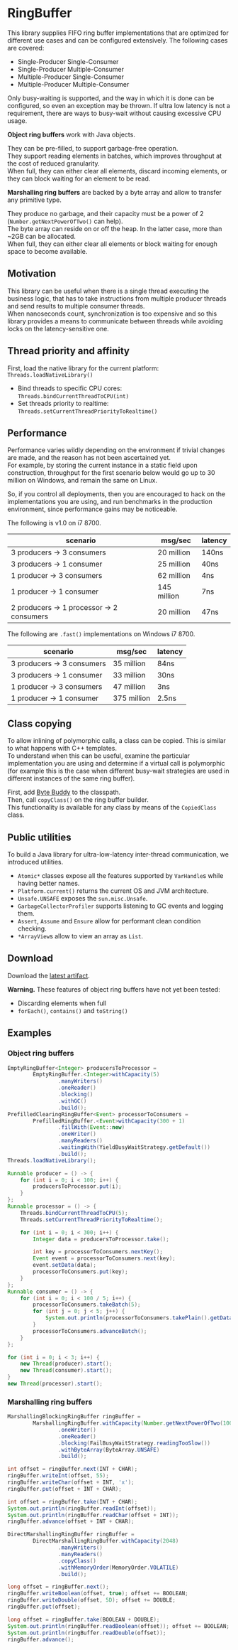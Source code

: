 # RingBuffer

This library supplies FIFO ring buffer implementations that are optimized for different use cases and can be configured extensively. The following cases are covered:

- Single-Producer Single-Consumer
- Single-Producer Multiple-Consumer
- Multiple-Producer Single-Consumer
- Multiple-Producer Multiple-Consumer

Only busy-waiting is supported, and the way in which it is done can be configured, so even an exception may be thrown.
If ultra low latency is not a requirement, there are ways to busy-wait without causing excessive CPU usage.

**Object ring buffers** work with Java objects.

They can be pre-filled, to support garbage-free operation.  
They support reading elements in batches, which improves throughput at the cost of reduced granularity.  
When full, they can either clear all elements, discard incoming elements, or they can block waiting for an element to be read.

**Marshalling ring buffers** are backed by a byte array and allow to transfer any primitive type.

They produce no garbage, and their capacity must be a power of 2 (`Number.getNextPowerOfTwo()` can help).  
The byte array can reside on or off the heap. In the latter case, more than ~2GB can be allocated.  
When full, they can either clear all elements or block waiting for enough space to become available.

## Motivation

This library can be useful when there is a single thread executing the business logic, that has to take instructions from multiple producer threads and send results to multiple consumer threads.  
When nanoseconds count, synchronization is too expensive and so this library provides a means to communicate between threads while avoiding locks on the latency-sensitive one.

## Thread priority and affinity

First, load the native library for the current platform: `Threads.loadNativeLibrary()`
- Bind threads to specific CPU cores: `Threads.bindCurrentThreadToCPU(int)`
- Set threads priority to realtime: `Threads.setCurrentThreadPriorityToRealtime()`

## Performance

Performance varies wildly depending on the environment if trivial changes are made, and the reason has not been ascertained yet.  
For example, by storing the current instance in a static field upon construction, throughput for the first scenario below would go up to 30 million on Windows, and remain the same on Linux.

So, if you control all deployments, then you are encouraged to hack on the implementations you are using, and
run benchmarks in the production environment, since performance gains may be noticeable.

The following is v1.0 on i7 8700.

scenario|msg/sec|latency
---|---|---
3 producers → 3 consumers | 20 million | 140ns
3 producers → 1 consumer | 25 million | 40ns
1 producer → 3 consumers | 62 million | 4ns
1 producer → 1 consumer | 145 million | 7ns
2 producers → 1 processor → 2 consumers | 20 million | 47ns

The following are `.fast()` implementations on Windows i7 8700.

scenario|msg/sec|latency
---|---|---
3 producers → 3 consumers | 35 million | 84ns
3 producers → 1 consumer | 33 million | 30ns
1 producer → 3 consumers | 47 million | 3ns
1 producer → 1 consumer | 375 million | 2.5ns

## Class copying

To allow inlining of polymorphic calls, a class can be copied. This is similar to what happens with C++ templates.  
To understand when this can be useful, examine the particular implementation you are using and determine if a virtual call is polymorphic (for example this is the case when different busy-wait strategies are used in different instances of the same ring buffer).

First, add [Byte Buddy](https://bytebuddy.net/#/) to the classpath.  
Then, call `copyClass()` on the ring buffer builder.  
This functionality is available for any class by means of the `CopiedClass` class.

## Public utilities

To build a Java library for ultra-low-latency inter-thread communication, we introduced utilities.

- `Atomic*` classes expose all the features supported by `VarHandle`s while having better names.
- `Platform.current()` returns the current OS and JVM architecture.
- `Unsafe.UNSAFE` exposes the `sun.misc.Unsafe`.
- `GarbageCollectorProfiler` supports listening to GC events and logging them.
- `Assert`, `Assume` and `Ensure` allow for performant clean condition checking.
- `*ArrayView`s allow to view an array as `List`.

## Download

Download the [latest artifact](https://github.com/JVM-RingBuffer/RingBuffer/releases/download/v1.0/RingBuffer-1.0.jar).

**Warning.**
These features of object ring buffers have not yet been tested:
- Discarding elements when full
- `forEach()`, `contains()` and `toString()`

## Examples

### Object ring buffers

```java
EmptyRingBuffer<Integer> producersToProcessor =
        EmptyRingBuffer.<Integer>withCapacity(5)
                .manyWriters()
                .oneReader()
                .blocking()
                .withGC()
                .build();
PrefilledClearingRingBuffer<Event> processorToConsumers =
        PrefilledRingBuffer.<Event>withCapacity(300 + 1)
                .fillWith(Event::new)
                .oneWriter()
                .manyReaders()
                .waitingWith(YieldBusyWaitStrategy.getDefault())
                .build();
Threads.loadNativeLibrary();

Runnable producer = () -> {
    for (int i = 0; i < 100; i++) {
        producersToProcessor.put(i);
    }
};
Runnable processor = () -> {
    Threads.bindCurrentThreadToCPU(5);
    Threads.setCurrentThreadPriorityToRealtime();

    for (int i = 0; i < 300; i++) {
        Integer data = producersToProcessor.take();

        int key = processorToConsumers.nextKey();
        Event event = processorToConsumers.next(key);
        event.setData(data);
        processorToConsumers.put(key);
    }
};
Runnable consumer = () -> {
    for (int i = 0; i < 100 / 5; i++) {
        processorToConsumers.takeBatch(5);
        for (int j = 0; j < 5; j++) {
            System.out.println(processorToConsumers.takePlain().getData());
        }
        processorToConsumers.advanceBatch();
    }
};

for (int i = 0; i < 3; i++) {
    new Thread(producer).start();
    new Thread(consumer).start();
}
new Thread(processor).start();
```

### Marshalling ring buffers

```java
MarshallingBlockingRingBuffer ringBuffer =
        MarshallingRingBuffer.withCapacity(Number.getNextPowerOfTwo(100))
                .oneWriter()
                .oneReader()
                .blocking(FailBusyWaitStrategy.readingTooSlow())
                .withByteArray(ByteArray.UNSAFE)
                .build();

int offset = ringBuffer.next(INT + CHAR);
ringBuffer.writeInt(offset, 55);
ringBuffer.writeChar(offset + INT, 'x');
ringBuffer.put(offset + INT + CHAR);

int offset = ringBuffer.take(INT + CHAR);
System.out.println(ringBuffer.readInt(offset));
System.out.println(ringBuffer.readChar(offset + INT));
ringBuffer.advance(offset + INT + CHAR);

DirectMarshallingRingBuffer ringBuffer =
        DirectMarshallingRingBuffer.withCapacity(2048)
                .manyWriters()
                .manyReaders()
                .copyClass()
                .withMemoryOrder(MemoryOrder.VOLATILE)
                .build();

long offset = ringBuffer.next();
ringBuffer.writeBoolean(offset, true); offset += BOOLEAN;
ringBuffer.writeDouble(offset, 5D); offset += DOUBLE;
ringBuffer.put(offset);

long offset = ringBuffer.take(BOOLEAN + DOUBLE);
System.out.println(ringBuffer.readBoolean(offset)); offset += BOOLEAN;
System.out.println(ringBuffer.readDouble(offset));
ringBuffer.advance();
```